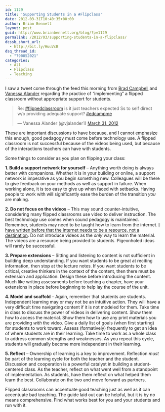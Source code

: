 ```yaml
---
id: 1129
title: 'Supporting Students in a #Flipclass'
date: 2012-03-31T10:40:35+00:00
author: Brian Bennett
layout: post
guid: http://www.brianbennett.org/blog/?p=1129
permalink: /2012/03/supporting-students-in-a-flipclass/
dcssb_short_url:
  - http://bit.ly/HuuVcB
dsq_thread_id:
  - "790052021"
categories:
  - All
  - Flipclass
  - Teaching
---
```

I saw a tweet come through the feed this morning from [Brad Campbell](http://www.twitter.com/brdcmpbll) and [Vanessa Alander](http://www.twitter.com/mrsalander) regarding the practice of &#8220;implementing&#8221; a flipped classroom without appropriate support for students.

<blockquote class="twitter-tweet" data-lang="en">
  <p lang="en" dir="ltr">
    Re: <a href="https://twitter.com/hashtag/flippedclassroom?src=hash">#flippedclassroom</a> is it just teachers expected Ss to self direct w/o providing adequate support? <a href="https://twitter.com/hashtag/edcampme?src=hash">#edcampme</a>
  </p>
  
  <p>
    &mdash; Vanessa Alander (@vjalander1) <a href="https://twitter.com/vjalander1/status/186084660743380992">March 31, 2012</a>
  </p>
</blockquote>



These are important discussions to have because, and I cannot emphasize this enough, good pedagogy must come before technology use. A flipped classroom is not successful because of the videos being used, but because of the interactions teachers can have with students.

Some things to consider as you plan on flipping your class:

**1. Build a support network for yourself** &#8211; Anything worth doing is always better with companions. Whether it is in your building or online, a support network is imperative as you begin something new. Colleagues will be there to give feedback on your methods as well as support in failure. When working alone, it is too easy to give up when faced with setbacks. Having people to work with will significantly ease the burden of the transition _you_ are making.

**2. Do not focus on the videos** &#8211; This may sound counter-intuitive, considering many flipped classrooms use video to deliver instruction. The best technology use comes when sound pedagogy is maintained. Remember, students may need to be taught how to learn from the internet. [I have written before that the internet needs to be a resource, not a destination](http://blog.ohheybrian.com/when-should-we-introduce-social-media/). Do not introduce videos as the _only_ way to learn the material. The videos are a resource being provided to students. Pigeonholed ideas will rarely be successful.

**3. Prepare extensions** &#8211; Sitting and listening to content is not sufficient in building deep understanding. If you want students to be great at reciting information, then stop at the lecture notes. If you want students to be critical, creative thinkers in the context of the content, then there must be extension and application. Design these before introducing the content. Much like writing assessments before teaching a chapter, have your extensions in place before beginning to help lay the course of the unit.

**4. Model and scaffold** &#8211; Again, remember that students are students. Independent learning may or may not be an intuitive action. They will have a very difficult time navigating content if it is not modeled for them. Take time in class to discuss the power of videos in delivering content. Show them how to access the material. Show them how to use any print materials you are providing _with_ the video. Give a daily list of goals (when first starting) for students to work toward. Assess (formatively) frequently to get an idea of where students are in their learning. Take time to work as a whole class to address common strengths and weaknesses. As you repeat this cycle, students will gradually become more independent in their learning.

**5. Reflect** &#8211; Ownership of learning is a key to improvement. Reflection _must_ be part of the learning cycle for both the teacher and the student. Discussion and cooperation is a powerful catalyst in building a student-centered class. As the teacher, reflect on what went well from a standpoint of implementation. As students, have them reflect on what helped them learn the best. Collaborate on the two and move forward as partners.

Flipped classrooms can accentuate good teaching just as well as it can accentuate bad teaching. The guide laid out can be helpful, but it is by no means comprehensive. Find what works best for you and your students and run with it.